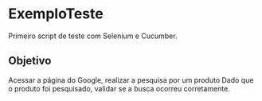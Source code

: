 # ExemploTeste
Primeiro script de teste com Selenium e Cucumber.
## Objetivo
Acessar a página do Google, realizar a pesquisa por um produto
Dado que o produto foi pesquisado, validar se a busca ocorreu corretamente.

